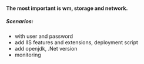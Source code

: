 #### The most important is wm, storage and network.
##### Scenarios:
* with user and password
* add IIS features and extensions, deployment script
* add openjdk, .Net version
* monitoring
